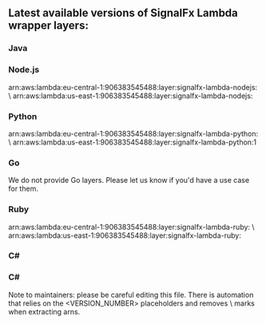 <h2>Latest available versions of SignalFx Lambda wrapper layers:</h2>

<h3>Java</h3> 
<h3>Node.js</h3>  
arn:aws:lambda:eu-central-1:906383545488:layer:signalfx-lambda-nodejs:<VERSION_NUMBER> \
arn:aws:lambda:us-east-1:906383545488:layer:signalfx-lambda-nodejs:<VERSION_NUMBER>   
<h3>Python</h3>
arn:aws:lambda:eu-central-1:906383545488:layer:signalfx-lambda-python:<VERSION_NUMBER> \
arn:aws:lambda:us-east-1:906383545488:layer:signalfx-lambda-python:1<VERSION_NUMBER>
<h3>Go</h3>
We do not provide Go layers. 
Please let us know if you'd have a use case for them. 
<h3>Ruby</h3> 
arn:aws:lambda:eu-central-1:906383545488:layer:signalfx-lambda-ruby:<VERSION_NUMBER> \
arn:aws:lambda:us-east-1:906383545488:layer:signalfx-lambda-ruby:<VERSION_NUMBER>
<h3>C#</h3> 


<h3>C#</h3> 

Note to maintainers: please be careful editing this file. 
There is automation that relies on the <VERSION_NUMBER> placeholders and removes \\ marks when extracting arns.
